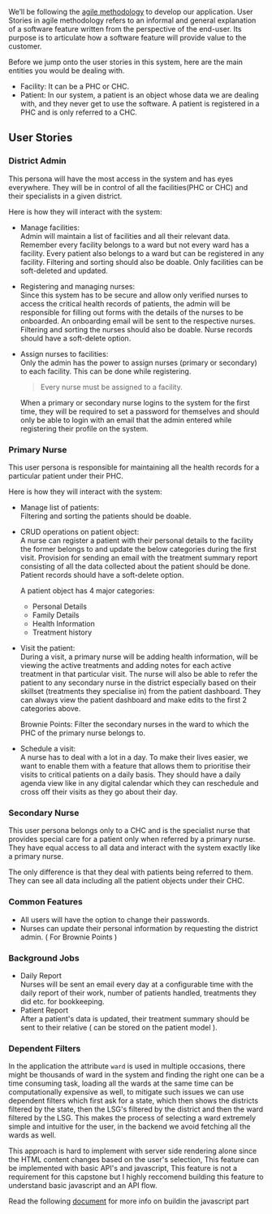 We’ll be following the [agile methodology](https://www.atlassian.com/agile/project-management) to develop our application. User Stories in agile methodology refers to an informal and general explanation of a software feature written from the perspective of the end-user. Its purpose is to articulate how a software feature will provide value to the customer.

Before we jump onto the user stories in this system, here are the main entities you would be dealing with.

- Facility: It can be a PHC or CHC.
- Patient: In our system, a patient is an object whose data we are dealing with, and they never get to use the software. A patient is registered in a PHC and is only referred to a CHC.

## User Stories

### District Admin

This persona will have the most access in the system and has eyes everywhere. They will be in control of all the facilities(PHC or CHC) and their specialists in a given district.

Here is how they will interact with the system:

- Manage facilities:  
  Admin will maintain a list of facilities and all their relevant data. Remember every facility belongs to a ward but not every ward has a facility. Every patient also belongs to a ward but can be registered in any facility. Filtering and sorting should also be doable. Only facilities can be soft-deleted and updated.
- Registering and managing nurses:  
  Since this system has to be secure and allow only verified nurses to access the critical health records of patients, the admin will be responsible for filling out forms with the details of the nurses to be onboarded. An onboarding email will be sent to the respective nurses. Filtering and sorting the nurses should also be doable. Nurse records should have a soft-delete option.
- Assign nurses to facilities:  
  Only the admin has the power to assign nurses (primary or secondary) to each facility. This can be done while registering.

  > Every nurse must be assigned to a facility.

  When a primary or secondary nurse logins to the system for the first time, they will be required to set a password for themselves and should only be able to login with an email that the admin entered while registering their profile on the system.

### Primary Nurse

This user persona is responsible for maintaining all the health records for a particular patient under their PHC.

Here is how they will interact with the system:

- Manage list of patients:  
  Filtering and sorting the patients should be doable.
- CRUD operations on patient object:  
  A nurse can register a patient with their personal details to the facility the former belongs to and update the below categories during the first visit. Provision for sending an email with the treatment summary report consisting of all the data collected about the patient should be done. Patient records should have a soft-delete option.

  A patient object has 4 major categories:

  - Personal Details
  - Family Details
  - Health Information
  - Treatment history

- Visit the patient:  
  During a visit, a primary nurse will be adding health information, will be viewing the active treatments and adding notes for each active treatment in that particular visit. The nurse will also be able to refer the patient to any secondary nurse in the district especially based on their skillset (treatments they specialise in) from the patient dashboard. They can always view the patient dashboard and make edits to the first 2 categories above.

  Brownie Points: Filter the secondary nurses in the ward to which the PHC of the primary nurse belongs to.

- Schedule a visit:  
  A nurse has to deal with a lot in a day. To make their lives easier, we want to enable them with a feature that allows them to prioritise their visits to critical patients on a daily basis.
  They should have a daily agenda view like in any digital calendar which they can reschedule and cross off their visits as they go about their day.

### Secondary Nurse

This user persona belongs only to a CHC and is the specialist nurse that provides special care for a patient only when referred by a primary nurse.
They have equal access to all data and interact with the system exactly like a primary nurse.

The only difference is that they deal with patients being referred to them. They can see all data including all the patient objects under their CHC.

### Common Features

- All users will have the option to change their passwords.
- Nurses can update their personal information by requesting the district admin. ( For Brownie Points )

### Background Jobs

- Daily Report  
  Nurses will be sent an email every day at a configurable time with the daily report of their work, number of patients handled, treatments they did etc. for bookkeeping.
- Patient Report  
  After a patient's data is updated, their treatment summary should be sent to their relative ( can be stored on the patient model ).

### Dependent Filters

In the application the attribute `ward` is used in multiple occasions, there might be thousands of ward in the system and finding the right one can be a time consuming task, loading all the wards at the same time can be computationally expensive as well, to mitigate such issues we can use dependent filters which first ask for a state, which then shows the districts filtered by the state, then the LSG's filtered by the district and then the ward filtered by the LSG. This makes the process of selecting a ward extremely simple and intuitive for the user, in the backend we avoid fetching all the wards as well.

This approach is hard to implement with server side rendering alone since the HTML content changes based on the user's selection, This feature can be implemented with basic API's and javascript, This feature is not a requirement for this capstone but I highly reccomend building this feature to understand basic javascript and an API flow.

Read the following [document](https://simpleisbetterthancomplex.com/tutorial/2018/01/29/how-to-implement-dependent-or-chained-dropdown-list-with-django.html) for more info on buildin the javascript part
